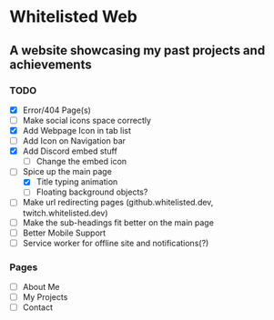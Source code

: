 # Whitelisted Web
## A website showcasing my past projects and achievements


### TODO

* [X] Error/404 Page(s)
* [ ] Make social icons space correctly
* [X] Add Webpage Icon in tab list
* [ ] Add Icon on Navigation bar
* [X] Add Discord embed stuff
    * [ ] Change the embed icon
* [ ] Spice up the main page
    * [X] Title typing animation
    * [ ] Floating background objects?
* [ ] Make url redirecting pages (github.whitelisted.dev, twitch.whitelisted.dev)
* [ ] Make the sub-headings fit better on the main page
* [ ] Better Mobile Support
* [ ] Service worker for offline site and notifications(?)

### Pages
* [ ] About Me
* [ ] My Projects
* [ ] Contact